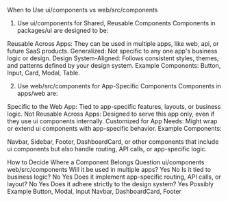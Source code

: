 When to Use ui/components vs web/src/components
1. Use ui/components for Shared, Reusable Components
Components in packages/ui are designed to be:

Reusable Across Apps: They can be used in multiple apps, like web, api, or future SaaS products.
Generalized: Not specific to any one app's business logic or design.
Design System-Aligned: Follows consistent styles, themes, and patterns defined by your design system.
Example Components:
Button, Input, Card, Modal, Table.

2. Use web/src/components for App-Specific Components
Components in apps/web are:

Specific to the Web App: Tied to app-specific features, layouts, or business logic.
Not Reusable Across Apps: Designed to serve this app only, even if they use ui components internally.
Customized for App Needs: Might wrap or extend ui components with app-specific behavior.
Example Components:

Navbar, Sidebar, Footer, DashboardCard, or other components that include ui components but also handle routing, API calls, or app-specific logic.

How to Decide Where a Component Belongs
Question	ui/components	web/src/components
Will it be used in multiple apps?	Yes	No
Is it tied to business logic?	No	Yes
Does it implement app-specific routing, API calls, or layout?	No	Yes
Does it adhere strictly to the design system?	Yes	Possibly
Example	Button, Modal, Input	Navbar, DashboardCard, Footer